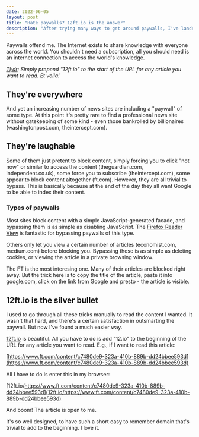 ```yaml
---
date: 2022-06-05
layout: post
title: "Hate paywalls? 12ft.io is the answer"
description: "After trying many ways to get around paywalls, I've landed on 12ft.io. It's simply awesome."
---
```


Paywalls offend me. The Internet exists to share knowledge with everyone across the world. You shouldn't need a subscription, all you should need is an internet connection to access the world's knowledge.

*[Tl;dr](https://en.wiktionary.org/wiki/tl;dr): Simply prepend "12ft.io" to the start of the URL for any article you want to read. Et voila!*

## They're everywhere

And yet an increasing number of news sites are including a "paywall" of some type. At this point it's pretty rare to find a professional news site without gatekeeping of some kind - even those bankrolled by billionaires (washingtonpost.com, theintercept.com). 

## They're laughable

Some of them just pretent to block content, simply forcing you to click "not now" or similar to access the content (theguardian.com, independent.co.uk), some force you to subscribe (theintercept.com), some appear to block content altogether (ft.com). However, they are all trivial to bypass. This is basically because at the end of the day they all want Google to be able to index their content.

### Types of paywalls

Most sites block content with a simple JavaScript-generated facade, and bypassing them is as simple as disabling JavaScript. The [Firefox Reader View](https://support.mozilla.org/en-US/kb/firefox-reader-view-clutter-free-web-pages) is fantastic for bypassing paywalls of this type.

Others only let you view a certain number of articles (economist.com, medium.com) before blocking you. Bypassing these is as simple as deleting cookies, or viewing the article in a private browsing window.

The FT is the most interesing one. Many of their articles are blocked right away. But the trick here is to copy the title of the article, paste it into google.com, click on the link from Google and presto - the article is visible.

## 12ft.io is the silver bullet

I used to go through all these tricks manually to read the content I wanted. It wasn't that hard, and there's a certain satisfaction in outsmarting the paywall. But now I've found a much easier way.

[12ft.io](https://12ft.io/) is beautiful. All you have to do is add "12.io" to the beginning of the URL for any article you want to read. E.g., if I want to read this article:

[https://www.ft.com/content/c7480de9-323a-410b-889b-dd24bbee593d](https://www.ft.com/content/c7480de9-323a-410b-889b-dd24bbee593d)

All I have to do is enter this in my browser:

[12ft.io/https://www.ft.com/content/c7480de9-323a-410b-889b-dd24bbee593d](12ft.io/https://www.ft.com/content/c7480de9-323a-410b-889b-dd24bbee593d)

And boom! The article is open to me.

It's so well designed, to have such a short easy to remember domain that's trivial to add to the beginning. I love it.
